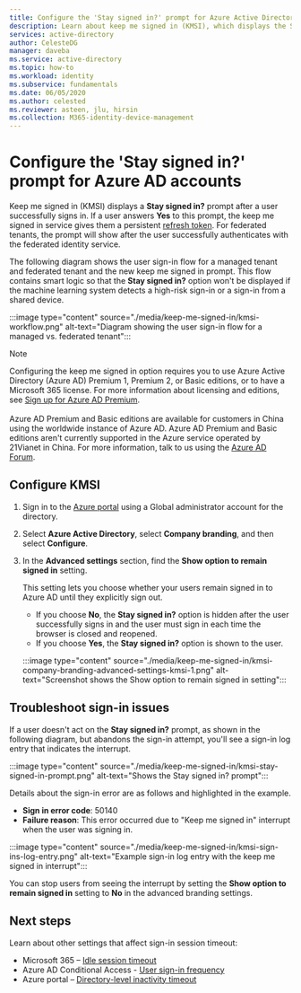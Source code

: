 ```yaml
---
title: Configure the 'Stay signed in?' prompt for Azure Active Directory accounts
description: Learn about keep me signed in (KMSI), which displays the Stay signed in? prompt, how to configure it in the Azure Active Directory portal, and how to troubleshoot sign-in issues.
services: active-directory
author: CelesteDG
manager: daveba
ms.service: active-directory
ms.topic: how-to
ms.workload: identity
ms.subservice: fundamentals
ms.date: 06/05/2020
ms.author: celested
ms.reviewer: asteen, jlu, hirsin
ms.collection: M365-identity-device-management
---
```


# Configure the 'Stay signed in?' prompt for Azure AD accounts

Keep me signed in (KMSI) displays a **Stay signed in?** prompt after a user successfully signs in. If a user answers **Yes** to this prompt, the keep me signed in service gives them a persistent [refresh token](../develop/developer-glossary.md#refresh-token). For federated tenants, the prompt will show after the user successfully authenticates with the federated identity service.

The following diagram shows the user sign-in flow for a managed tenant and federated tenant and the new keep me signed in prompt. This flow contains smart logic so that the **Stay signed in?** option won't be displayed if the machine learning system detects a high-risk sign-in or a sign-in from a shared device.

:::image type="content" source="./media/keep-me-signed-in/kmsi-workflow.png" alt-text="Diagram showing the user sign-in flow for a managed vs. federated tenant":::

> [!NOTE]
> Configuring the keep me signed in option requires you to use Azure Active Directory (Azure AD) Premium 1, Premium 2, or Basic editions, or to have a Microsoft 365 license. For more information about licensing and editions, see [Sign up for Azure AD Premium](active-directory-get-started-premium.md).<br><br>Azure AD Premium and Basic editions are available for customers in China using the worldwide instance of Azure AD. Azure AD Premium and Basic editions aren't currently supported in the Azure service operated by 21Vianet in China. For more information, talk to us using the [Azure AD Forum](https://feedback.azure.com/forums/169401-azure-active-directory/).

## Configure KMSI

1. Sign in to the [Azure portal](https://portal.azure.com/) using a Global administrator account for the directory.
1. Select **Azure Active Directory**, select **Company branding**, and then select **Configure**.
1. In the **Advanced settings** section, find the **Show option to remain signed in** setting.

   This setting lets you choose whether your users remain signed in to Azure AD until they explicitly sign out.
   * If you choose **No**, the **Stay signed in?** option is hidden after the user successfully signs in and the user must sign in each time the browser is closed and reopened.
   * If you choose **Yes**, the **Stay signed in?** option is shown to the user.

    :::image type="content" source="./media/keep-me-signed-in/kmsi-company-branding-advanced-settings-kmsi-1.png" alt-text="Screenshot shows the Show option to remain signed in setting":::

## Troubleshoot sign-in issues

If a user doesn't act on the **Stay signed in?** prompt, as shown in the following diagram, but abandons the sign-in attempt, you'll see a sign-in log entry that indicates the interrupt.

:::image type="content" source="./media/keep-me-signed-in/kmsi-stay-signed-in-prompt.png" alt-text="Shows the Stay signed in? prompt":::

Details about the sign-in error are as follows and highlighted in the example.

* **Sign in error code**: 50140
* **Failure reason**: This error occurred due to "Keep me signed in" interrupt when the user was signing in.

:::image type="content" source="./media/keep-me-signed-in/kmsi-sign-ins-log-entry.png" alt-text="Example sign-in log entry with the keep me signed in interrupt":::

You can stop users from seeing the interrupt by setting the **Show option to remain signed in** setting to **No** in the advanced branding settings.

## Next steps

Learn about other settings that affect sign-in session timeout:

* Microsoft 365 – [Idle session timeout](https://docs.microsoft.com/sharepoint/sign-out-inactive-users)
* Azure AD Conditional Access - [User sign-in frequency](https://docs.microsoft.com/azure/active-directory/conditional-access/howto-conditional-access-session-lifetime)
* Azure portal – [Directory-level inactivity timeout](https://docs.microsoft.com/azure/azure-portal/admin-timeout)

